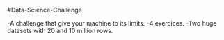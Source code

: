 #Data-Science-Challenge

-A challenge that give your machine to its limits.
-4 exercices.
-Two huge datasets with 20 and 10 million rows.
